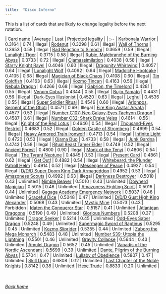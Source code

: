 ```yaml
---
title:  "Disco Inferno"
---
```


This is a list of cards that are likely to change legality before the next rotation.

| Card name | Average | Last | Projected legality |
| :-- |
[Karbonala Warrior](https://db.ygoprodeck.com/card/?search=Karbonala%20Warrior) | 0.3164 | 0.74 | Illegal |
[Rodenut](https://db.ygoprodeck.com/card/?search=Rodenut) | 0.3298 | 0.61 | Illegal |
[Wall of Thorns](https://db.ygoprodeck.com/card/?search=Wall%20of%20Thorns) | 0.3653 | 0.58 | Illegal |
[Bad Reaction to Simochi](https://db.ygoprodeck.com/card/?search=Bad%20Reaction%20to%20Simochi) | 0.3659 | 0.59 | Illegal |
[Lunalight Tiger](https://db.ygoprodeck.com/card/?search=Lunalight%20Tiger) | 0.3715 | 0.58 | Illegal |
[Rubic, Malebranche of the Burning Abyss](https://db.ygoprodeck.com/card/?search=Rubic,%20Malebranche%20of%20the%20Burning%20Abyss) | 0.3733 | 0.72 | Illegal |
[Ojamassimilation](https://db.ygoprodeck.com/card/?search=Ojamassimilation) | 0.4038 | 0.58 | Illegal |
[Starry Knight Rayel](https://db.ygoprodeck.com/card/?search=Starry%20Knight%20Rayel) | 0.4046 | 0.60 | Illegal |
[Dragunity Whirlwind](https://db.ygoprodeck.com/card/?search=Dragunity%20Whirlwind) | 0.4057 | 0.64 | Illegal |
[Lunalight Wolf](https://db.ygoprodeck.com/card/?search=Lunalight%20Wolf) | 0.4092 | 0.64 | Illegal |
[Madolche Hootcake](https://db.ygoprodeck.com/card/?search=Madolche%20Hootcake) | 0.4105 | 0.68 | Illegal |
[Magician of Black Chaos](https://db.ygoprodeck.com/card/?search=Magician%20of%20Black%20Chaos) | 0.4108 | 0.60 | Illegal |
[Tin Goldfish](https://db.ygoprodeck.com/card/?search=Tin%20Goldfish) | 0.4163 | 0.63 | Illegal |
[Kozmo Tincan](https://db.ygoprodeck.com/card/?search=Kozmo%20Tincan) | 0.4163 | 0.56 | Illegal |
[Nebula Dragon](https://db.ygoprodeck.com/card/?search=Nebula%20Dragon) | 0.4266 | 0.68 | Illegal |
[Gabrion, the Timelord](https://db.ygoprodeck.com/card/?search=Gabrion,%20the%20Timelord) | 0.4281 | 0.55 | Illegal |
[Venom Cobra](https://db.ygoprodeck.com/card/?search=Venom%20Cobra) | 0.4344 | 0.55 | Illegal |
[Bujin Yamato](https://db.ygoprodeck.com/card/?search=Bujin%20Yamato) | 0.4431 | 0.56 | Illegal |
[Dark-Eyes Illusionist](https://db.ygoprodeck.com/card/?search=Dark-Eyes%20Illusionist) | 0.4520 | 0.63 | Illegal |
[Leghul](https://db.ygoprodeck.com/card/?search=Leghul) | 0.4536 | 0.55 | Illegal |
[Super Soldier Ritual](https://db.ygoprodeck.com/card/?search=Super%20Soldier%20Ritual) | 0.4549 | 0.60 | Illegal |
[Arionpos, Serpent of the Ghoti](https://db.ygoprodeck.com/card/?search=Arionpos,%20Serpent%20of%20the%20Ghoti) | 0.4571 | 0.69 | Illegal |
[Fire King Avatar Arvata](https://db.ygoprodeck.com/card/?search=Fire%20King%20Avatar%20Arvata) | 0.4577 | 0.53 | Illegal |
[Number C107: Neo Galaxy-Eyes Tachyon Dragon](https://db.ygoprodeck.com/card/?search=Number%20C107:%20Neo%20Galaxy-Eyes%20Tachyon%20Dragon) | 0.4587 | 0.61 | Illegal |
[Number C32: Shark Drake Veiss](https://db.ygoprodeck.com/card/?search=Number%20C32:%20Shark%20Drake%20Veiss) | 0.4614 | 0.56 | Illegal |
[Knight of the Red Lotus](https://db.ygoprodeck.com/card/?search=Knight%20of%20the%20Red%20Lotus) | 0.4646 | 0.54 | Illegal |
[Thousand-Eyes Restrict](https://db.ygoprodeck.com/card/?search=Thousand-Eyes%20Restrict) | 0.4683 | 0.52 | Illegal |
[Golden Castle of Stromberg](https://db.ygoprodeck.com/card/?search=Golden%20Castle%20of%20Stromberg) | 0.4699 | 0.54 | Illegal |
[Heavy Armored Train Ironwolf](https://db.ygoprodeck.com/card/?search=Heavy%20Armored%20Train%20Ironwolf) | 0.4713 | 0.54 | Illegal |
[Infinite Light](https://db.ygoprodeck.com/card/?search=Infinite%20Light) | 0.4720 | 0.53 | Illegal |
[Ojama Duo](https://db.ygoprodeck.com/card/?search=Ojama%20Duo) | 0.4733 | 0.58 | Illegal |
[Junk Gardna](https://db.ygoprodeck.com/card/?search=Junk%20Gardna) | 0.4742 | 0.58 | Illegal |
[Ritual Beast Tamer Elder](https://db.ygoprodeck.com/card/?search=Ritual%20Beast%20Tamer%20Elder) | 0.4749 | 0.52 | Illegal |
[Ancient Forest](https://db.ygoprodeck.com/card/?search=Ancient%20Forest) | 0.4800 | 0.90 | Illegal |
[Monk of the Tenyi](https://db.ygoprodeck.com/card/?search=Monk%20of%20the%20Tenyi) | 0.4806 | 0.54 | Illegal |
[The Tyrant Neptune](https://db.ygoprodeck.com/card/?search=The%20Tyrant%20Neptune) | 0.4845 | 0.53 | Illegal |
[Present Card](https://db.ygoprodeck.com/card/?search=Present%20Card) | 0.4861 | 0.62 | Illegal |
[Get Out!](https://db.ygoprodeck.com/card/?search=Get%20Out!) | 0.4882 | 0.54 | Illegal |
[Whitebeard, the Plunder Patroll Helm](https://db.ygoprodeck.com/card/?search=Whitebeard,%20the%20Plunder%20Patroll%20Helm) | 0.4914 | 0.52 | Illegal |
[Messenger of Peace](https://db.ygoprodeck.com/card/?search=Messenger%20of%20Peace) | 0.4927 | 0.54 | Illegal |
[D/D/D Super Doom King Dark Armageddon](https://db.ygoprodeck.com/card/?search=D/D/D%20Super%20Doom%20King%20Dark%20Armageddon) | 0.4952 | 0.53 | Illegal |
[Amazoness Scouts](https://db.ygoprodeck.com/card/?search=Amazoness%20Scouts) | 0.4992 | 0.63 | Illegal |
[Darkness Destroyer](https://db.ygoprodeck.com/card/?search=Darkness%20Destroyer) | 0.5010 | 0.43 | Unlimited |
[Nimble Beaver](https://db.ygoprodeck.com/card/?search=Nimble%20Beaver) | 0.5010 | 0.43 | Unlimited |
[Downerd Magician](https://db.ygoprodeck.com/card/?search=Downerd%20Magician) | 0.5015 | 0.46 | Unlimited |
[Amazoness Fighting Spirit](https://db.ygoprodeck.com/card/?search=Amazoness%20Fighting%20Spirit) | 0.5016 | 0.44 | Unlimited |
[Gagaga Academy Emergency Network](https://db.ygoprodeck.com/card/?search=Gagaga%20Academy%20Emergency%20Network) | 0.5037 | 0.46 | Unlimited |
[Graceful Dice](https://db.ygoprodeck.com/card/?search=Graceful%20Dice) | 0.5048 | 0.47 | Unlimited |
[D/D/D Gust High King Alexander](https://db.ygoprodeck.com/card/?search=D/D/D%20Gust%20High%20King%20Alexander) | 0.5068 | 0.43 | Unlimited |
[Mystic Mine](https://db.ygoprodeck.com/card/?search=Mystic%20Mine) | 0.5073 | 0.43 | Forbidden |
[Idaten the Conqueror Star](https://db.ygoprodeck.com/card/?search=Idaten%20the%20Conqueror%20Star) | 0.5157 | 0.41 | Unlimited |
[Atlantean Dragoons](https://db.ygoprodeck.com/card/?search=Atlantean%20Dragoons) | 0.5190 | 0.49 | Unlimited |
[Glorious Numbers](https://db.ygoprodeck.com/card/?search=Glorious%20Numbers) | 0.5208 | 0.37 | Unlimited |
[Dragon Seeker](https://db.ygoprodeck.com/card/?search=Dragon%20Seeker) | 0.5214 | 0.45 | Unlimited |
[Odd-Eyes Saber Dragon](https://db.ygoprodeck.com/card/?search=Odd-Eyes%20Saber%20Dragon) | 0.5248 | 0.49 | Unlimited |
[Supermagic Sword of Raptinus](https://db.ygoprodeck.com/card/?search=Supermagic%20Sword%20of%20Raptinus) | 0.5295 | 0.45 | Unlimited |
[Kozmo Sliprider](https://db.ygoprodeck.com/card/?search=Kozmo%20Sliprider) | 0.5355 | 0.44 | Unlimited |
[Zaborg the Mega Monarch](https://db.ygoprodeck.com/card/?search=Zaborg%20the%20Mega%20Monarch) | 0.5483 | 0.48 | Unlimited |
[Number S39: Utopia the Lightning](https://db.ygoprodeck.com/card/?search=Number%20S39:%20Utopia%20the%20Lightning) | 0.5501 | 0.46 | Unlimited |
[Gravity Collapse](https://db.ygoprodeck.com/card/?search=Gravity%20Collapse) | 0.5644 | 0.43 | Unlimited |
[Amulet Dragon](https://db.ygoprodeck.com/card/?search=Amulet%20Dragon) | 0.5652 | 0.45 | Unlimited |
[Vanadis of the Nordic Ascendant](https://db.ygoprodeck.com/card/?search=Vanadis%20of%20the%20Nordic%20Ascendant) | 0.5699 | 0.39 | Unlimited |
[Dante, Pilgrim of the Burning Abyss](https://db.ygoprodeck.com/card/?search=Dante,%20Pilgrim%20of%20the%20Burning%20Abyss) | 0.5704 | 0.47 | Unlimited |
[Lullaby of Obedience](https://db.ygoprodeck.com/card/?search=Lullaby%20of%20Obedience) | 0.5807 | 0.47 | Unlimited |
[Skill Drain](https://db.ygoprodeck.com/card/?search=Skill%20Drain) | 0.6808 | 0.12 | Unlimited |
[Last Chapter of the Noble Knights](https://db.ygoprodeck.com/card/?search=Last%20Chapter%20of%20the%20Noble%20Knights) | 0.8142 | 0.38 | Unlimited |
[Hexe Trude](https://db.ygoprodeck.com/card/?search=Hexe%20Trude) | 0.8833 | 0.20 | Unlimited |

<br>

###### [Back home](index)